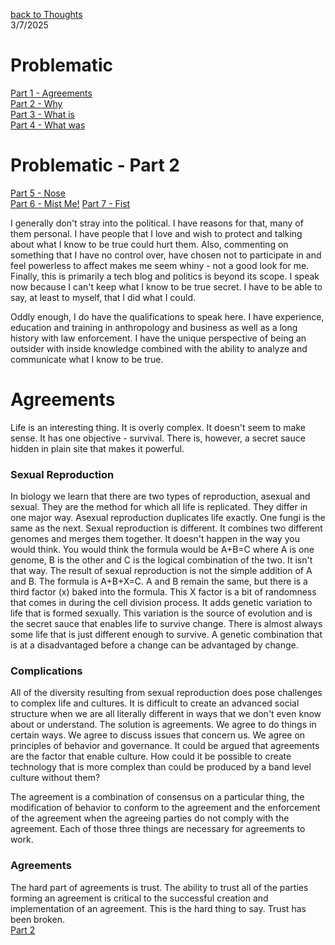 [back to Thoughts](https://github.com/Marking-Time/Thoughts/tree/main)  
3/7/2025  
# Problematic
[Part 1 - Agreements](https://github.com/Marking-Time/Thoughts/blob/main/agreements.md)   
[Part 2 - Why](https://github.com/Marking-Time/Thoughts/blob/main/why.md)   
[Part 3 - What is](https://github.com/Marking-Time/Thoughts/blob/main/what_is.md)  
[Part 4 - What was](https://github.com/Marking-Time/Thoughts/blob/main/was.md)    

# Problematic - Part 2
[Part 5  - Nose](https://github.com/Marking-Time/Thoughts/blob/main/nose.md)   
[Part 6 - Mist Me!](https://github.com/Marking-Time/Thoughts/blob/main/mist.md)
[Part 7 - Fist](https://github.com/Marking-Time/Thoughts/blob/main/fist.md)

I generally don't stray into the political. I have reasons for that, many of them personal. I have people that I love and wish to protect and talking about what I know to be true could hurt them. Also, commenting on something that I have no control over, have chosen not to participate in and feel powerless to affect makes me seem whiny - not a good look for me. Finally, this is primarily a tech blog and politics is beyond its scope. I speak now because I can't keep what I know to be true secret. I have to be able to say, at least to myself, that I did what I could.   

Oddly enough, I do have the qualifications to speak here. I have experience, education and training in anthropology and business as well as a long history with law enforcement.  I have the unique perspective of being an outsider with inside knowledge combined with the ability to analyze and communicate what I know to be true.  

# Agreements 

Life is an interesting thing. It is overly complex. It doesn't seem to make sense. It has one objective - survival. There is, however,  a secret sauce hidden in plain site that makes it powerful.  

### Sexual Reproduction  
In biology we learn that there are two types of reproduction, asexual and sexual.  They are the method for which all life is replicated. They differ in one major way.  Asexual reproduction duplicates life exactly.  One fungi is the same as the next. Sexual reproduction is different.  It combines two different genomes and merges them together.  It doesn't happen in the way you would think.  You would think the formula would be A+B=C where A is one genome, B is the other and C is the logical combination of the two. It isn't that way. The result of sexual reproduction is not the simple addition of A and B.  The formula is A+B+X=C. A and B remain the same, but there is a third factor (x) baked into the formula. This X factor is a bit of randomness that comes in during the cell division process. It adds genetic variation to life that is formed sexually. This variation is the source of evolution and is the secret sauce that enables life to survive change.  There is almost always some life that is just different enough to survive. A genetic combination that is at a disadvantaged before a change can be advantaged by change.

### Complications 
All of the diversity resulting from sexual reproduction does pose challenges to complex life and cultures. It is difficult to create an advanced social structure when we are all literally different in ways that we don't even know about or understand.  The solution is agreements.  We agree to do things in certain ways.  We agree to discuss issues that concern us.  We agree on principles of behavior and governance. It could be argued that agreements are the factor that enable culture.  How could it be possible to create technology that is more complex than could be produced by a band level culture without them?

The agreement is a combination of consensus on a particular thing, the modification of behavior to conform to the agreement and the enforcement of the agreement when the agreeing parties do not comply with the agreement.  Each of those three things are necessary for agreements to work.  

### Agreements

The hard part of agreements is trust.  The ability to trust all of the parties forming an agreement is critical to the successful creation and implementation of an agreement. This is the hard thing to say.  Trust has been broken.  
[Part 2](https://github.com/Marking-Time/Thoughts/blob/main/why.md)